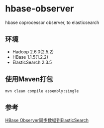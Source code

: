 # hbase-observer
hbase coprocessor observer, to elasticsearch

## 环境
- Hadoop 2.6.0(2.5.2)
- HBase 1.1.5(1.2.2)
- ElasticSearch 2.3.5

## 使用Maven打包
```
mvn clean compile assembly:single
```

## 参考
[HBase Observer同步数据到ElasticSearch](http://guoze.me/2015/04/23/hbase-observer-sync-elasticsearch/)

